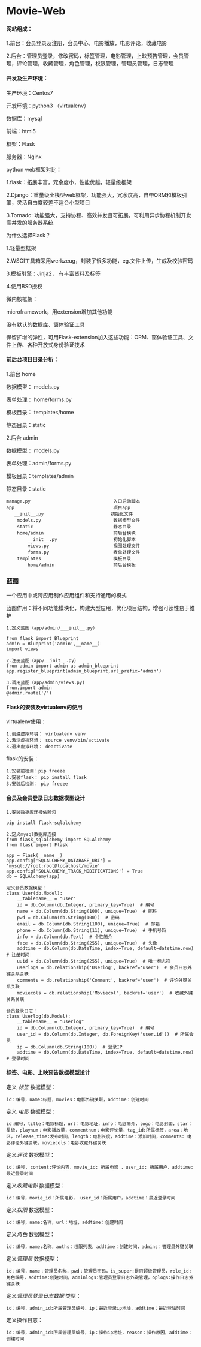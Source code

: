 # Movie-Web



#### 网站组成：

1.前台：会员登录及注册，会员中心，电影播放，电影评论，收藏电影

2.后台：管理员登录，修改密码，标签管理，电影管理，上映预告管理，会员管理，评论管理，收藏管理，角色管理，权限管理，管理员管理，日志管理



#### 开发及生产环境：

生产环境：Centos7

开发环境：python3 （virtualenv）

数据库：mysql

前端：html5

框架：Flask

服务器：Nginx



python web框架对比：

1.flask：拓展丰富，冗余度小，性能优越，轻量级框架

2.Django：重量级全栈型web框架，功能强大，冗余度高，自带ORM和模板引擎，灵活自由度较差不适合小型项目

3.Tornado:  功能强大，支持协程、高效并发且可拓展，可利用异步协程机制开发高并发的服务器系统



为什么选择Flask？

1.轻量型框架 

2.WSGI工具箱采用werkzeug，封装了很多功能，eg.文件上传，生成及校验密码

3.模板引擎：Jinja2， 有丰富资料及标签

4.使用BSD授权



微内核框架：

microframework，用extension增加其他功能

没有默认的数据库、窗体验证工具

保留扩增的弹性，可用Flask-extension加入这些功能：ORM、窗体验证工具、文件上传、各种开放式身份验证技术



#### 前后台项目目录分析：

1.前台 home

数据模型： models.py

表单处理： home/forms.py

模板目录： templates/home

静态目录：static

2.后台 admin

数据模型： models.py

表单处理：admin/forms.py

模板目录：templates/admin

静态目录：static



```
manage.py    							入口启动脚本
app  									项目app
​	__init__.py 						初始化文件
	models.py							数据模型文件
	static								静态目录
	home/admin							前后台模块
		__init__.py						初始化脚本
		views.py						视图处理文件
		forms.py						表单处理文件
	templates							模板目录
		home/admin						前后台模板
```





### 蓝图

一个应用中或跨应用制作应用组件和支持通用的模式

蓝图作用：将不同功能模块化，构建大型应用，优化项目结构，增强可读性易于维护

```
1.定义蓝图（app/admin/___init__.py）

from flask import Blueprint
admin = Blueprint('admin',__name__)
import views

2.注册蓝图（app/__init__.py）
from admin import admin as admin_blueprint
app.register_blueprint(admin_blueprint,url_prefix='admin')

3.调用蓝图（app/admin/views.py)
from.import admin
@admin.route('/')
```



#### Flask的安装及virtualenv的使用

virtualenv使用：

```
1.创建虚拟环境： virtualenv venv
2.激活虚拟环境： source venv/bin/activate
3.退出虚拟环境： deactivate
```

flask的安装：

```
1.安装前检测：pip freeze
2.安装flask： pip install flask
3.安装后检测： pip freeze
```



#### 会员及会员登录日志数据模型设计

```
1.安装数据库连接依赖包

pip install flask-sqlalchemy

2.定义mysql数据库连接
from flask_sqlalchemy import SQLAlchemy
from flask import Flask

app = Flask(__name__)
app.config['SQLALCHEMY_DATABASE_URI'] = 'mysql://root:root@localhost/movie'
app.config['SQLALCHEMY_TRACK_MODIFICATIONS'] = True
db = SQLAlchemy(app)

定义会员数据模型：
class User(db.Model):
    __tablename__ = "user"
    id = db.Column(db.Integer, primary_key=True)  # 编号
    name = db.Column(db.String(100), unique=True)  # 昵称
    pwd = db.Column(db.String(100))  # 密码
    email = db.Column(db.String(100), unique=True)  # 邮箱
    phone = db.Column(db.String(11), unique=True)  # 手机号码
    info = db.Column(db.Text)  # 个性简介
    face = db.Column(db.String(255), unique=True)  # 头像
    addtime = db.Column(db.DateTime, index=True, default=datetime.now)  # 注册时间
    uuid = db.Column(db.String(255), unique=True)  # 唯一标志符
    userlogs = db.relationship('Userlog', backref='user')  # 会员日志外键关系关联
    comments = db.relationship('Comment', backref='user')  # 评论外键关系关联
    moviecols = db.relationship('Moviecol', backref='user')  # 收藏外键关系关联
    
会员登录日志：
class Userlog(db.Model):
    __tablename__ = "userlog"
    id = db.Column(db.Integer, primary_key=True)  # 编号
    user_id = db.Column(db.Integer, db.ForeignKey('user.id'))  # 所属会员
    ip = db.Column(db.String(100))  # 登录IP
    addtime = db.Column(db.DateTime, index=True, default=datetime.now)  # 登录时间
```

#### 标签、电影、上映预告数据模型设计

定义 *标签* 数据模型：

```
id：编号，name:标题，movies：电影外键关联，addtime：创建时间
```

定义 *电影* 数据模型：

```
id:编号，title：电影标题，url：电影地址，info：电影简介，logo：电影封面，star：星级，playnum：电影播放量，commentnum：电影评论量，tag_id:所属标签，area：地区，release_time:发布时间，length：电影长度，addtime：添加时间，comments: 电影评论外键关联，moviecols：电影收藏外键关联
```

定义*评论* 数据模型：

```
id：编号, content:评论内容，movie_id: 所属电影 ，user_id: 所属用户，addtime:最近登录时间
```

定义*收藏电影* 数据模型：

```
id：编号，movie_id：所属电影， user_id：所属用户，addtime：最近登录时间
```

定义*权限* 数据模型：

```
id：编号，name:名称，url：地址，addtime：创建时间
```

定义*角色* 数据模型：

```
id：编号，name:名称，auths：权限列表，addtime：创建时间，admins：管理员外键关联
```

定义*管理员* 数据模型：

```
id：编号，name：管理员名称，pwd：管理员密码，is_super:是否超级管理员，role_id:角色编号，addtime:创建时间，adminlogs:管理员登录日志外键管理，oplogs:操作日志外键关联
```

定义*管理员登录日志数据* 类型：

```
id：编号，admin_id:所属管理员编号，ip：最近登录ip地址，addtime：最近登陆时间
```

定义操作日志：

```
id：编号，admin_id:所属管理员编号，ip：操作ip地址，reason：操作原因，addtime：创建时间
```

